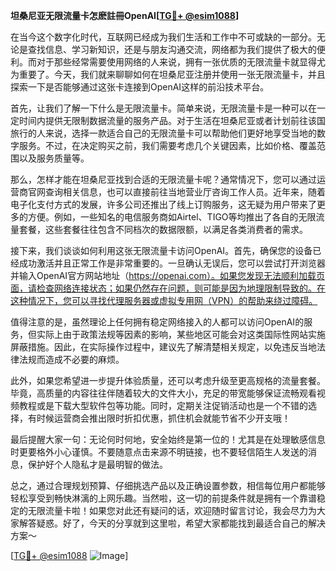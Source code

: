 **坦桑尼亚无限流量卡怎麽註冊OpenAI[[TG💪+ @esim1088](https://t.me/s/esim1088)]**

在当今这个数字化时代，互联网已经成为我们生活和工作中不可或缺的一部分。无论是查找信息、学习新知识，还是与朋友沟通交流，网络都为我们提供了极大的便利。而对于那些经常需要使用网络的人来说，拥有一张优质的无限流量卡就显得尤为重要了。今天，我们就来聊聊如何在坦桑尼亚注册并使用一张无限流量卡，并且探索一下是否能够通过这张卡连接到OpenAI这样的前沿技术平台。

首先，让我们了解一下什么是无限流量卡。简单来说，无限流量卡是一种可以在一定时间内提供无限制数据流量的服务产品。对于生活在坦桑尼亚或者计划前往该国旅行的人来说，选择一款适合自己的无限流量卡可以帮助他们更好地享受当地的数字服务。不过，在决定购买之前，我们需要考虑几个关键因素，比如价格、覆盖范围以及服务质量等。

那么，怎样才能在坦桑尼亚找到合适的无限流量卡呢？通常情况下，您可以通过运营商官网查询相关信息，也可以直接前往当地营业厅咨询工作人员。近年来，随着电子化支付方式的发展，许多公司还推出了线上订购服务，这无疑为用户带来了更多的方便。例如，一些知名的电信服务商如Airtel、TIGO等均推出了各自的无限流量套餐，这些套餐往往包含不同档次的数据限额，以满足各类消费者的需求。

接下来，我们谈谈如何利用这张无限流量卡访问OpenAI。首先，确保您的设备已经成功激活并且正常工作是非常重要的。一旦确认无误后，您可以尝试打开浏览器并输入OpenAI官方网站地址（https://openai.com）。如果您发现无法顺利加载页面，请检查网络连接状态；如果仍然存在问题，则可能是因为地理限制导致的。在这种情况下，您可以寻找代理服务器或虚拟专用网（VPN）的帮助来绕过障碍。

值得注意的是，虽然理论上任何拥有稳定网络接入的人都可以访问OpenAI的服务，但实际上由于政策法规等因素的影响，某些地区可能会对这类国际性网站实施屏蔽措施。因此，在实际操作过程中，建议先了解清楚相关规定，以免违反当地法律法规而造成不必要的麻烦。

此外，如果您希望进一步提升体验质量，还可以考虑升级至更高规格的流量套餐。毕竟，高质量的内容往往伴随着较大的文件大小，充足的带宽能够保证流畅观看视频教程或是下载大型软件包等功能。同时，定期关注促销活动也是一个不错的选择，有时候运营商会推出限时折扣优惠，抓住机会就能节省不少开支哦！

最后提醒大家一句：无论何时何地，安全始终是第一位的！尤其是在处理敏感信息时更要格外小心谨慎。不要随意点击来源不明链接，也不要轻信陌生人发送的消息，保护好个人隐私才是最明智的做法。

总之，通过合理规划预算、仔细挑选产品以及正确设置参数，相信每位用户都能够轻松享受到畅快淋漓的上网乐趣。当然啦，这一切的前提条件就是拥有一个靠谱稳定的无限流量卡啦！如果您对此还有疑问的话，欢迎随时留言讨论，我会尽力为大家解答疑惑。好了，今天的分享就到这里啦，希望大家都能找到最适合自己的解决方案～ 

[[TG💪+ @esim1088](https://t.me/s/esim1088) ![Image](https://i.postimg.cc/4NQfJmqS/Snipaste-2025-05-13-00-14-12.png)]
